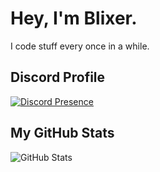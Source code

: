 # Hey, I'm Blixer.

I code stuff every once in a while.

## Discord Profile
[![Discord Presence](https://lanyard.cnrad.dev/api/605923346051497987)](https://discord.com/users/605923346051497987)

## My GitHub Stats
![GitHub Stats](https://github-readme-stats.vercel.app/api?username=ryuzard&show_icons=true&theme=transparent)
